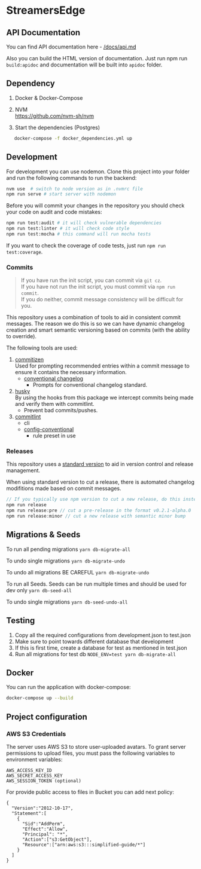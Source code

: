 # StreamersEdge

## API Documentation

You can find API documentation here - [/docs/api.md](/docs/api.md)

Also you can build the HTML version of documentation. Just run npm run `build:apidoc`
and documentation will be built into `apidoc` folder.

## Dependency
1. Docker & Docker-Compose

2. NVM <br>
https://github.com/nvm-sh/nvm

3. Start the dependencies (Postgres) 
```bash 
   docker-compose -f docker_dependencies.yml up
```

## Development

For development you can use nodemon. Clone this project into your folder and run the following commands to run the backend:

```bash
nvm use  # switch to node version as in .nvmrc file
npm run serve # start server with nodemon
```

Before you will commit your changes in the repository you should check your code on audit and code mistakes:

```bash
npm run test:audit # it will check vulnerable dependencies
npm run test:linter # it will check code style
npm run test:mocha # this command will run mocha tests
```

If you want to check the coverage of code tests, just run `npm run test:coverage`.
### Commits

> If you have run the init script, you can commit via `git cz`.  
> If you have not run the init script, you must commit via `npm run commit`.  
> If you do neither, commit message consistency will be difficult for you.

This repository uses a combination of tools to aid in consistent commit messages. The reason we do this is so we can have dynamic changelog creation and smart semantic versioning based on commits (with the ability to override).

The following tools are used:

1. [commitizen](https://www.npmjs.com/package/commitizen)  
   Used for prompting recommended entries within a commit message to ensure it contains the necessary information.
   - [conventional changelog](https://www.npmjs.com/package/cz-conventional-changelog)  
     - Prompts for conventional changelog standard.
2. [husky](https://www.npmjs.com/package/husky)  
   By using the hooks from this package we intercept commits being made and verify them with commitlint.
   - Prevent bad commits/pushes.
3. [commitlint](https://www.npmjs.com/package/@commitlint/cli)
   - cli
   - [config-conventional](https://www.npmjs.com/package/@commitlint/config-conventional)
     - rule preset in use

### Releases

This repository uses a [standard version](https://www.npmjs.com/package/standard-version) to aid in version control and release management.

When using standard version to cut a release, there is automated changelog modifitions made based on commit messages.

```csharp
// If you typically use npm version to cut a new release, do this instead:
npm run release
npm run release:pre // cut a pre-release in the format v0.2.1-alpha.0
npm run release:minor // cut a new release with semantic minor bump
```

## Migrations & Seeds

To run all pending migrations
```yarn db-migrate-all```

To undo single migrations
```yarn db-migrate-undo```

To undo all migrations BE CAREFUL
```yarn db-migrate-undo```

To run all Seeds. Seeds can be run multiple times and should be used for dev only
```yarn db-seed-all```

To undo single migrations
```yarn db-seed-undo-all```

## Testing

1. Copy all the required configurations from development.json to test.json
2. Make sure to point towards different database that development
3. If this is first time, create a database for test as mentioned in test.json
4. Run all migrations for test db
```NODE_ENV=test yarn db-migrate-all```  

## Docker

You can run the application with docker-compose:

```bash
docker-compose up --build
```

## Project configuration 

### AWS S3 Credentials

The server uses AWS S3 to store user-uploaded avatars. To grant server 
permissions to upload files, you must pass the following variables to 
environment variables:

```
AWS_ACCESS_KEY_ID
AWS_SECRET_ACCESS_KEY
AWS_SESSION_TOKEN (optional)
```

For provide public access to files in Bucket you can add next policy: 

```
{
  "Version":"2012-10-17",
  "Statement":[
    {
      "Sid":"AddPerm",
      "Effect":"Allow",
      "Principal": "*",
      "Action":["s3:GetObject"],
      "Resource":["arn:aws:s3:::simplified-guide/*"]
    }
  ]
}
``` 
